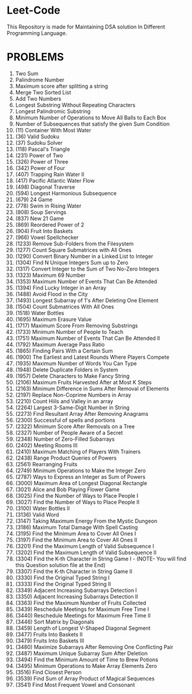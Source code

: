 # Leet-Code
This Repository is made for Maintaining DSA solution In Different Programming Language.

# PROBLEMS
1. Two Sum
2. Palindrome Number
3. Maximum score after splitting a string
4. Merge Two Sorted List
5. Add Two Numbers
6. Longest Substring Without Repeating Characters
7. Longest Palindromic Substring
8. Minimum Number of Operations to Move All Balls to Each Box
9. Number of Subsequences that satisfy the given Sum Condition
10. (11) Container With Most Water
11. (36) Valid Sudoku
12. (37) Sudoku Solver
13. (118) Pascal's Triangle
14. (231) Power of Two
15. (326) Power of Three
16. (342) Power of Four
17. (407) Trapping Rain Water II
18. (417) Pacific Atlantic Water Flow
19. (498) Diagonal Traverse
20. (594) Longest Harmonious Subsequence
21. (679) 24 Game
22. (778) Swim in Rising Water
23. (808) Soup Servings
24. (837) New 21 Game
25. (869) Reordered Power of 2
26. (904) Fruit Into Baskets
27. (966) Vowel Spellchecker
28. (1233) Remove Sub-Folders from the Filesystem
29. (1277) Count Square Submatrices with All Ones
30. (1290) Convert Binary Number in a Linked List to Integer
31. (1304) Find N Unique Integers Sum up to Zero
32. (1317) Convert Integer to the Sum of Two No-Zero Integers
33. (1323) Maximum 69 Number
34. (1353) Maximum Number of Events That Can Be Attended
35. (1394) Find Lucky Integer in an Array
36. (1488) Avoid Flood in the City
37. (1493) Longest Subarray of 1's After Deleting One Element
38. (1504) Count Submatrices With All Ones
39. (1518) Water Bottles
40. (1695) Maximum Erasure Value
41. (1717) Maximum Score From Removing Substrings
42. (1733) Minimum Number of People to Teach
43. (1751) Maximum Number of Events That Can Be Attended II
44. (1792) Maximum Average Pass Ratio
45. (1865) Finding Pairs With a Certain Sum
46. (1900) The Earliest and Latest Rounds Where Players Compete
47. (1935) Maximum Number of Words You Can Type
48. (1948) Delete Duplicate Folders in System
49. (1957) Delete Characters to Make Fancy String
50. (2106) Maximum Fruits Harvested After at Most K Steps
51. (2163) Minimum Difference in Sums After Removal of Elements
52. (2197) Replace Non-Coprime Numbers in Array
53. (2210) Count Hiils and Valley in an array
54. (2264) Largest 3-Same-Digit Number in String
55. (2273) Find Resultant Array After Removing Anagrams
56. (2300) Successful of spells and portions
57. (2322) Minimum Score After Removals on a Tree
58. (2327) Number of People Aware of a Secret
59. (2348) Number of Zero-Filled Subarrays
60. (2402) Meeting Rooms III
61. (2410) Maximum Matching of Players With Trainers
62. (2438) Range Product Queries of Powers
63. (2561) Rearranging Fruits
64. (2749) Minimum Operations to Make the Integer Zero
65. (2787) Ways to Express an Integer as Sum of Powers
66. (3000) Maximum Area of Longest Diagonal Rectangle
67. (3021) Alice and Bob Playing Flower Game
68. (3025) Find the Number of Ways to Place People I
69. (3027) Find the Number of Ways to Place People II
70. (3100) Water Bottles II
71. (3136) Valid Word
72. (3147) Taking Maximum Energy From the Mystic Dungeon
73. (3186) Maximum Total Damage With Spell Casting
74. (3195) Find the Minimum Area to Cover All Ones I
75. (3197) Find the Minimum Area to Cover All Ones II
76. (3201) Find the Maximum Length of Valid Subsequence I
77. (3202) Find the Maximum Length of Valid Subsequence II
71. (3304) Find the K-th Character in String Game I - (NOTE- You will find this Question solution file at the End)
70. (3307) Find the K-th Character in String Game II
71. (3330) Find the Original Typed String I
72. (3333) Find the Original Typed String II
73. (3349) Adjacent Increasing Subarrays Detection I
74. (3350) Adjacent Increasing Subarrays Detection II
75. (3363) Find the Maximum Number of Fruits Collected
76. (3439) Reschedule Meetings for Maximum Free Time I
77. (3440) Reschedule Meetings for Maximum Free Time II
78. (3446) Sort Matrix by Diagonals
79. (3459) Length of Longest V-Shaped Diagonal Segment
80. (3477) Fruits Into Baskets II
81. (3479) Fruits Into Baskets III
82. (3480) Maximize Subarrays After Removing One Conflicting Pair
67. (3487) Maximum Unique Subarray Sum After Deletion
68. (3494) Find the Minimum Amount of Time to Brew Potions
69. (3495) Minimum Operations to Make Array Elements Zero
70. (3516) Find Closest Person
71. (3539) Find Sum of Array Product of Magical Sequences
72. (3541) Find Most Frequent Vowel and Consonant




